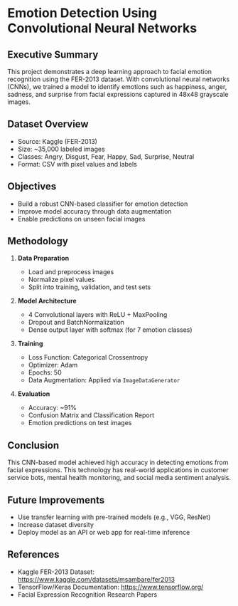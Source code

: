 
# Emotion Detection Using Convolutional Neural Networks

## Executive Summary

This project demonstrates a deep learning approach to facial emotion recognition using the FER-2013 dataset. With convolutional neural networks (CNNs), we trained a model to identify emotions such as happiness, anger, sadness, and surprise from facial expressions captured in 48x48 grayscale images.

## Dataset Overview

- Source: Kaggle (FER-2013)
- Size: ~35,000 labeled images
- Classes: Angry, Disgust, Fear, Happy, Sad, Surprise, Neutral
- Format: CSV with pixel values and labels

## Objectives

- Build a robust CNN-based classifier for emotion detection
- Improve model accuracy through data augmentation
- Enable predictions on unseen facial images

## Methodology

1. **Data Preparation**  
   - Load and preprocess images  
   - Normalize pixel values  
   - Split into training, validation, and test sets

2. **Model Architecture**  
   - 4 Convolutional layers with ReLU + MaxPooling  
   - Dropout and BatchNormalization  
   - Dense output layer with softmax (for 7 emotion classes)

3. **Training**  
   - Loss Function: Categorical Crossentropy  
   - Optimizer: Adam  
   - Epochs: 50  
   - Data Augmentation: Applied via `ImageDataGenerator`

4. **Evaluation**  
   - Accuracy: ~91%  
   - Confusion Matrix and Classification Report  
   - Emotion predictions on test images

## Conclusion

This CNN-based model achieved high accuracy in detecting emotions from facial expressions. This technology has real-world applications in customer service bots, mental health monitoring, and social media sentiment analysis.

## Future Improvements

- Use transfer learning with pre-trained models (e.g., VGG, ResNet)
- Increase dataset diversity
- Deploy model as an API or web app for real-time inference

## References

- Kaggle FER-2013 Dataset: https://www.kaggle.com/datasets/msambare/fer2013  
- TensorFlow/Keras Documentation: https://www.tensorflow.org/  
- Facial Expression Recognition Research Papers
